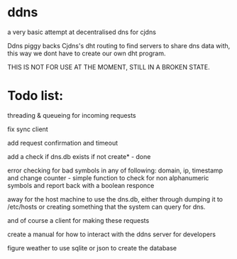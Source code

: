 # ddns
a very basic attempt at decentralised dns for cjdns

Ddns piggy backs Cjdns's dht routing to find servers to share dns data with, this way we dont have to create our own dht program. 

THIS IS NOT FOR USE AT THE MOMENT, STILL IN A BROKEN STATE.

Todo list:
==========

threading & queueing for incoming requests

fix sync client

add request confirmation and timeout

add a check if dns.db exists if not create* - done

error checking for bad symbols in any of following: domain, ip, timestamp and change counter - 
simple function to check for non alphanumeric symbols and report back with a boolean responce

away for the host machine to use the dns.db, either through dumping it to /etc/hosts or creating something that the system can query for dns.

and of course a client for making these requests

create a manual for how to interact with the ddns server for developers

figure weather to use sqlite or json to create the database
